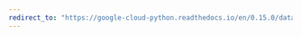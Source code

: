 ```yaml
---
redirect_to: "https://google-cloud-python.readthedocs.io/en/0.15.0/datastore-entities.html"
---
```


